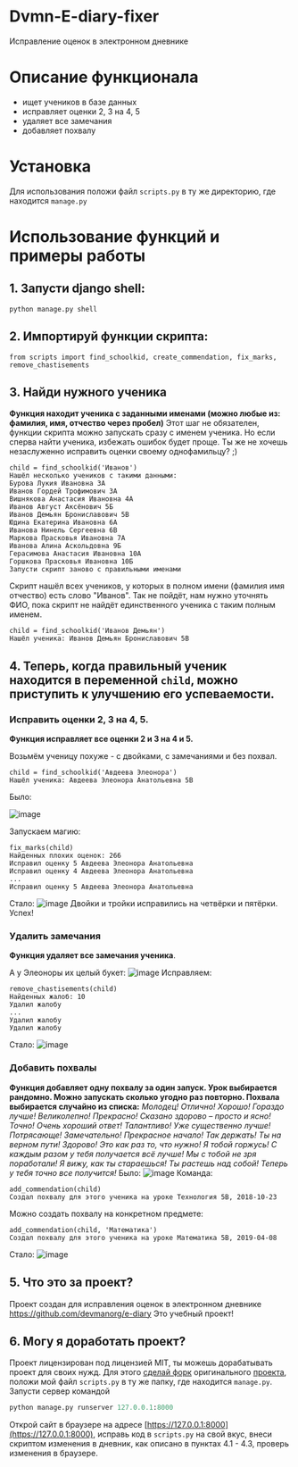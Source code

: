 # Dvmn-E-diary-fixer
Исправление оценок в электронном дневнике

# Описание функционала
* ищет учеников в базе данных
* исправляет оценки 2, 3 на 4, 5
* удаляет все замечания
* добавляет похвалу

# Установка
Для использования положи файл `scripts.py` в ту же директорию, где находится `manage.py`

# Использование функций и примеры работы
## 1. Запусти django shell:
```
python manage.py shell
```

## 2. Импортируй функции скрипта:
```
from scripts import find_schoolkid, create_commendation, fix_marks, remove_chastisements
```

## 3. Найди нужного ученика
**Функция находит ученика с заданными именами (можно любые из: фамилия, имя, отчество через пробел)**
Этот шаг не обязателен, функции скрипта можно запускать сразу с именем ученика. Но если сперва найти ученика, избежать ошибок будет проще. Ты же не хочешь незаслуженно исправить оценки своему однофамильцу? ;)
```
child = find_schoolkid('Иванов')
Нашёл несколько учеников с такими данными:
Бурова Лукия Ивановна 3А
Иванов Гордей Трофимович 3А
Вишнякова Анастасия Ивановна 4А
Иванов Август Аксёнович 5Б
Иванов Демьян Брониславович 5В
Юдина Екатерина Ивановна 6А
Иванова Нинель Сергеевна 6В
Маркова Прасковья Ивановна 7А
Иванова Алина Аскольдовна 9Б
Герасимова Анастасия Ивановна 10А
Горшкова Прасковья Ивановна 10Б
Запусти скрипт заново с правильными именами
```
Скрипт нашёл всех учеников, у которых в полном имени (фамилия имя отчество) есть слово "Иванов". Так не пойдёт, нам нужно уточнять ФИО, пока скрипт не найдёт единственного ученика с таким полным именем.
```
child = find_schoolkid('Иванов Демьян') 
Нашёл ученика: Иванов Демьян Брониславович 5В
```
## 4. Теперь, когда правильный ученик находится в переменной `child`, можно приступить к улучшению его успеваемости.
### Исправить оценки 2, 3 на 4, 5.
**Функция исправляет все оценки 2 и 3 на 4 и 5.**

Возьмём ученицу похуже - с двойками, с замечаниями и без похвал.
```
child = find_schoolkid('Авдеева Элеонора')
Нашёл ученика: Авдеева Элеонора Анатольевна 5В
```

Было:

![image](https://github.com/vdesyatke/Dvmn-E-diary-fixer/assets/72273263/a252ce55-7c8b-442a-9398-8578aeb8b315)

Запускаем магию:
```
fix_marks(child)
Найденных плохих оценок: 266
Исправил оценку 5 Авдеева Элеонора Анатольевна
Исправил оценку 4 Авдеева Элеонора Анатольевна
...
Исправил оценку 5 Авдеева Элеонора Анатольевна
```
Стало: 
![image](https://github.com/vdesyatke/Dvmn-E-diary-fixer/assets/72273263/0ecdd5e0-0fa6-4dd0-8d30-ffba7aef0fd4)
Двойки и тройки исправились на четвёрки и пятёрки. Успех!

### Удалить замечания
**Функция удаляет все замечания ученика**.

А у Элеоноры их целый букет:
![image](https://github.com/vdesyatke/Dvmn-E-diary-fixer/assets/72273263/8e0fd01f-1994-4cc4-9aea-4b18aa7219c9)
Исправляем:
```
remove_chastisements(child)
Найденных жалоб: 10
Удалил жалобу
...
Удалил жалобу
Удалил жалобу
```
Стало:
![image](https://github.com/vdesyatke/Dvmn-E-diary-fixer/assets/72273263/f70b464c-11dc-49d5-89ac-1cf90ec3cf98)

### Добавить похвалы
**Функция добавляет одну похвалу за один запуск. Урок выбирается рандомно. Можно запускать сколько угодно раз повторно. 
Похвала выбирается случайно из списка:**
_Молодец! Отлично! Хорошо! Гораздо лучше! Великолепно! Прекрасно! Сказано здорово – просто и ясно! Точно! Очень хороший ответ! Талантливо! Уже существенно лучше! Потрясающе! Замечательно! Прекрасное начало! Так держать! Ты на верном пути! Здорово! Это как раз то, что нужно! Я тобой горжусь! С каждым разом у тебя получается всё лучше! Мы с тобой не зря поработали! Я вижу, как ты стараешься! Ты растешь над собой! Теперь у тебя точно все получится!_
Было: 
![image](https://github.com/vdesyatke/Dvmn-E-diary-fixer/assets/72273263/f70b464c-11dc-49d5-89ac-1cf90ec3cf98)
Команда:
```
add_commendation(child)
Создал похвалу для этого ученика на уроке Технология 5В, 2018-10-23
```
Можно создать похвалу на конкретном предмете:
```
add_commendation(child, 'Математика')   
Создал похвалу для этого ученика на уроке Математика 5В, 2019-04-08
```
Стало:
![image](https://github.com/vdesyatke/Dvmn-E-diary-fixer/assets/72273263/006dbbe3-7840-49f4-a509-751bd89856e4)


## 5. Что это за проект?
Проект создан для исправления оценок в электронном дневнике https://github.com/devmanorg/e-diary
Это учебный проект!

## 6. Могу я доработать проект?
Проект лицензирован под лицензией MIT, ты можешь дорабатывать проект для своих нужд.
Для этого [сделай форк](https://docs.github.com/en/pull-requests/collaborating-with-pull-requests/working-with-forks/fork-a-repo) оригинального [проекта](https://github.com/devmanorg/e-diary), положи мой файл `scripts.py` в ту же папку, где находится `manage.py`.
Запусти сервер командой
```python
python manage.py runserver 127.0.0.1:8000
```
Открой сайт в браузере на адресе [https://127.0.0.1:8000](https://127.0.0.1:8000), исправь код в `scripts.py` на свой вкус, внеси скриптом изменения в дневник, как описано в пунктах 4.1 - 4.3, проверь изменения в браузере.
